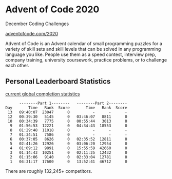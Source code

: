 # Advent of Code 2020
December Coding Challenges

[adventofcode.com/2020](https://adventofcode.com/2020)

Advent of Code is an Advent calendar of small programming puzzles for a variety of skill sets and skill levels that can be solved in any programming language you like. People use them as a speed contest, interview prep, company training, university coursework, practice problems, or to challenge each other.

## Personal Leaderboard Statistics

[current global completion statistics](https://adventofcode.com/2020/stats)

```
      --------Part 1--------   --------Part 2--------
Day       Time   Rank  Score       Time   Rank  Score
 13   09:40:07  23047      0          -      -      -
 12   00:39:30   5145      0   03:46:07   8811      0
 10   00:34:39   7775      0   00:55:44   3013      0
  9   01:56:53  12221      0   04:34:43  18553      0
  8   01:29:48  11018      0          -      -      -
  7   01:34:51   7586      0          -      -      -
  6   00:37:05   8626      0   02:35:52  12811      0
  5   02:41:26  12926      0   03:06:20  12954      0
  4   01:09:12   9891      0   15:55:59  42660      0
  3   01:14:43  10251      0   02:11:25  12432      0
  2   01:15:06   9140      0   02:33:04  12781      0
  1   04:31:17  17600      0   13:52:41  46712      0
```

There are roughly 132,245+ competitors.
